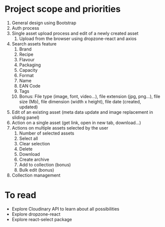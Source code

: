 # Project scope and priorities

1. General design using Bootstrap
2. Auth process
3. Single asset upload process and edit of a newly created asset
   1. Upload from the browser using dropzone-react and axios
4. Search assets feature
   1. Brand
   2. Recipe
   3. Flavour
   4. Packaging
   5. Capacity
   6. Format
   7. Name
   8. EAN Code
   9. Tags
   10. Bonus: File type (image, font, video...), file extension (jpg, png...), file size (Mb), file dimension (width x height), file date (created, updated)
5. Edit of an existing asset (meta data update and image replacement in sliding panel)
6. Action on a single asset (get link, open in new tab, download...)
7. Actions on multiple assets selected by the user
   1. Number of selected assets
   2. Select all
   3. Clear selection
   4. Delete
   5. Download
   6. Create archive
   7. Add to collection (bonus)
   8. Bulk edit (bonus)
8. Collection management

# To read

- Explore Cloudinary API to learn about all possibilities
- Explore dropzone-react
- Explore react-select package
